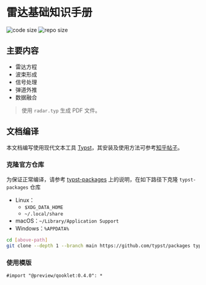 # 雷达基础知识手册

![code size](https://img.shields.io/github/languages/code-size/ivaquero/book-radar.svg)
![repo size](https://img.shields.io/github/repo-size/ivaquero/book-radar.svg)

## 主要内容

- 雷达方程
- 波束形成
- 信号处理
- 弹道外推
- 数据融合

> 使用 `radar.typ` 生成 PDF 文件。

## 文档编译

本文档编写使用现代文本工具 [Typst](https://github.com/typst/typst)，其安装及使用方法可参考[知乎帖子](https://zhuanlan.zhihu.com/p/642509853)。

### 克隆官方仓库

为保证正常编译，请参考 [typst-packages](https://github.com/typst/packages) 上的说明，在如下路径下克隆 `typst-packages` 仓库

- Linux：
  - `$XDG_DATA_HOME`
  - `~/.local/share`
- macOS：`~/Library/Application Support`
- Windows：`%APPDATA%`

```bash
cd [above-path]
git clone --depth 1 --branch main https://github.com/typst/packages typst
```

### 使用模版

```typst
#import "@preview/qooklet:0.4.0": *
```

